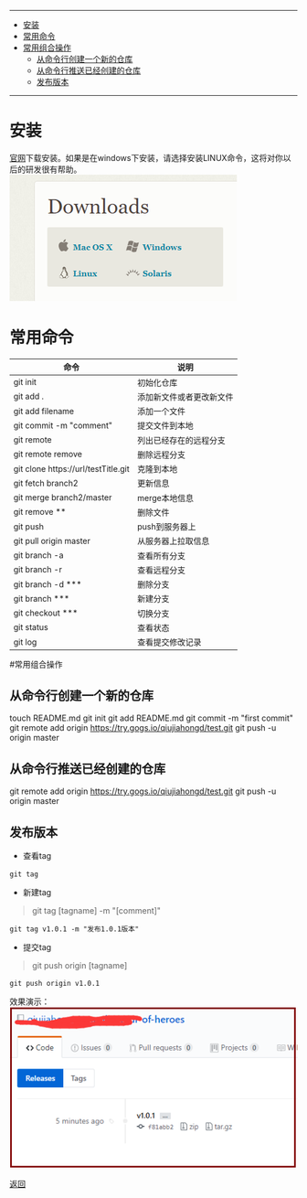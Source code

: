 
---
<!-- @import "[TOC]" {cmd="toc" depthFrom=1 depthTo=6 orderedList=false} -->
<!-- code_chunk_output -->

* [安装](#安装)
* [常用命令](#常用命令)
* [常用组合操作](#常用组合操作)
	* [从命令行创建一个新的仓库](#从命令行创建一个新的仓库)
	* [从命令行推送已经创建的仓库](#从命令行推送已经创建的仓库)
	* [发布版本](#发布版本)

<!-- /code_chunk_output -->
---
# 安装
[官网](https://git-scm.com/downloads)下载安装。如果是在windows下安装，请选择安装LINUX命令，这将对你以后的研发很有帮助。
![](assets/markdown-img-paste-20170813103947623.png)

# 常用命令

|                命令                 |           说明           |
| ----------------------------------- | ------------------------ |
| git init                            | 初始化仓库               |
| git add .                           | 添加新文件或者更改新文件 |
| git add filename                    | 添加一个文件             |
| git commit -m "comment"             | 提交文件到本地           |
| git remote                          | 列出已经存在的远程分支   |
| git remote remove <name>            | 删除远程分支             |
| git clone https://url/testTitle.git | 克隆到本地               |
| git fetch branch2                   | 更新信息                 |
| git merge branch2/master            | merge本地信息            |
| git remove  **                      | 删除文件                 |
| git push                            | push到服务器上           |
| git pull origin master              | 从服务器上拉取信息       |
| git branch -a                       | 查看所有分支             |
| git branch -r                       | 查看远程分支             |
| git branch -d ***                   | 删除分支                 |
| git branch  ***                     | 新建分支                 |
| git checkout ***                    | 切换分支                 |
| git status                          | 查看状态                 |
| git log                             | 查看提交修改记录         |


#常用组合操作

## 从命令行创建一个新的仓库
touch README.md
git init
git add README.md
git commit -m "first commit"
git remote add origin https://try.gogs.io/qiujiahongd/test.git
git push -u origin master

## 从命令行推送已经创建的仓库
git remote add origin https://try.gogs.io/qiujiahongd/test.git
git push -u origin master


## 发布版本
* 查看tag
 ```
 git tag
 ```
* 新建tag
 >git tag [tagname] -m "[comment]"
 ```
 git tag v1.0.1 -m "发布1.0.1版本"
 ```
* 提交tag
>git push origin [tagname]
```
git push origin v1.0.1
```

效果演示：
![](assets/markdown-img-paste-20170813182318179.png)

[返回](/readme.md)
